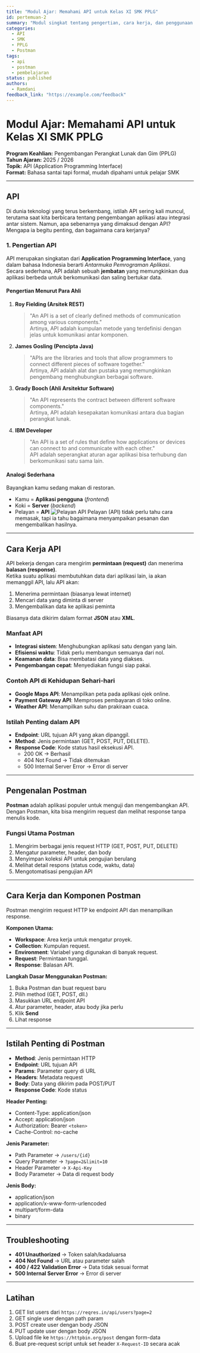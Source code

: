 ```yaml
---
title: "Modul Ajar: Memahami API untuk Kelas XI SMK PPLG"
id: pertemuan-2
summary: "Modul singkat tentang pengertian, cara kerja, dan penggunaan API serta Postman untuk siswa Kelas XI SMK PPLG."
categories:
  - API
  - SMK
  - PPLG
  - Postman
tags:
  - api
  - postman
  - pembelajaran
status: published
authors:
  - Ramdani
feedback_link: "https://example.com/feedback"
---
```


# Modul Ajar: Memahami API untuk Kelas XI SMK PPLG

**Program Keahlian:** Pengembangan Perangkat Lunak dan Gim (PPLG)  
**Tahun Ajaran:** 2025 / 2026  
**Topik:** API (Application Programming Interface)  
**Format:** Bahasa santai tapi formal, mudah dipahami untuk pelajar SMK

---

## API

Di dunia teknologi yang terus berkembang, istilah API sering kali muncul, terutama saat kita berbicara tentang pengembangan aplikasi atau integrasi antar sistem. Namun, apa sebenarnya yang dimaksud dengan API? Mengapa ia begitu penting, dan bagaimana cara kerjanya?

### 1. Pengertian API

API merupakan singkatan dari **Application Programming Interface**, yang dalam bahasa Indonesia berarti _Antarmuka Pemrograman Aplikasi_.  
Secara sederhana, API adalah sebuah **jembatan** yang memungkinkan dua aplikasi berbeda untuk berkomunikasi dan saling bertukar data.

#### Pengertian Menurut Para Ahli

1. **Roy Fielding (Arsitek REST)**

   > "An API is a set of clearly defined methods of communication among various components."  
   > Artinya, API adalah kumpulan metode yang terdefinisi dengan jelas untuk komunikasi antar komponen.

2. **James Gosling (Pencipta Java)**

   > "APIs are the libraries and tools that allow programmers to connect different pieces of software together."  
   > Artinya, API adalah alat dan pustaka yang memungkinkan pengembang menghubungkan berbagai software.

3. **Grady Booch (Ahli Arsitektur Software)**

   > "An API represents the contract between different software components."  
   > Artinya, API adalah kesepakatan komunikasi antara dua bagian perangkat lunak.

4. **IBM Developer**
   > "An API is a set of rules that define how applications or devices can connect to and communicate with each other."  
   > API adalah seperangkat aturan agar aplikasi bisa terhubung dan berkomunikasi satu sama lain.

#### Analogi Sederhana

Bayangkan kamu sedang makan di restoran.

- Kamu = **Aplikasi pengguna** (_frontend_)
- Koki = **Server** (_backend_)
- Pelayan = **API**
  ![Pelayan API](pertemuan-2/img/API-2.jpg)
  Pelayan (API) tidak perlu tahu cara memasak, tapi ia tahu bagaimana menyampaikan pesanan dan mengembalikan hasilnya.

---

## Cara Kerja API

API bekerja dengan cara mengirim **permintaan (request)** dan menerima **balasan (response)**.  
Ketika suatu aplikasi membutuhkan data dari aplikasi lain, ia akan memanggil API, lalu API akan:

1. Menerima permintaan (biasanya lewat internet)
2. Mencari data yang diminta di server
3. Mengembalikan data ke aplikasi peminta

Biasanya data dikirim dalam format **JSON** atau **XML**.

### Manfaat API

- **Integrasi sistem**: Menghubungkan aplikasi satu dengan yang lain.
- **Efisiensi waktu**: Tidak perlu membangun semuanya dari nol.
- **Keamanan data**: Bisa membatasi data yang diakses.
- **Pengembangan cepat**: Menyediakan fungsi siap pakai.

### Contoh API di Kehidupan Sehari-hari

- **Google Maps API**: Menampilkan peta pada aplikasi ojek online.
- **Payment Gateway API**: Memproses pembayaran di toko online.
- **Weather API**: Menampilkan suhu dan prakiraan cuaca.

### Istilah Penting dalam API

- **Endpoint**: URL tujuan API yang akan dipanggil.
- **Method**: Jenis permintaan (GET, POST, PUT, DELETE).
- **Response Code**: Kode status hasil eksekusi API.
  - 200 OK → Berhasil
  - 404 Not Found → Tidak ditemukan
  - 500 Internal Server Error → Error di server

---

## Pengenalan Postman

**Postman** adalah aplikasi populer untuk menguji dan mengembangkan API.  
Dengan Postman, kita bisa mengirim request dan melihat response tanpa menulis kode.

### Fungsi Utama Postman

1. Mengirim berbagai jenis request HTTP (GET, POST, PUT, DELETE)
2. Mengatur parameter, header, dan body
3. Menyimpan koleksi API untuk pengujian berulang
4. Melihat detail respons (status code, waktu, data)
5. Mengotomatisasi pengujian API

---

## Cara Kerja dan Komponen Postman

Postman mengirim request HTTP ke endpoint API dan menampilkan response.

**Komponen Utama:**

- **Workspace**: Area kerja untuk mengatur proyek.
- **Collection**: Kumpulan request.
- **Environment**: Variabel yang digunakan di banyak request.
- **Request**: Permintaan tunggal.
- **Response**: Balasan API.

**Langkah Dasar Menggunakan Postman:**

1. Buka Postman dan buat request baru
2. Pilih method (GET, POST, dll.)
3. Masukkan URL endpoint API
4. Atur parameter, header, atau body jika perlu
5. Klik **Send**
6. Lihat response

---

## Istilah Penting di Postman

- **Method**: Jenis permintaan HTTP
- **Endpoint**: URL tujuan API
- **Params**: Parameter query di URL
- **Headers**: Metadata request
- **Body**: Data yang dikirim pada POST/PUT
- **Response Code**: Kode status

**Header Penting:**

- Content-Type: application/json
- Accept: application/json
- Authorization: Bearer `<token>`
- Cache-Control: no-cache

**Jenis Parameter:**

- Path Parameter → `/users/{id}`
- Query Parameter → `?page=2&limit=10`
- Header Parameter → `X-Api-Key`
- Body Parameter → Data di request body

**Jenis Body:**

- application/json
- application/x-www-form-urlencoded
- multipart/form-data
- binary

---

## Troubleshooting

- **401 Unauthorized** → Token salah/kadaluarsa
- **404 Not Found** → URL atau parameter salah
- **400 / 422 Validation Error** → Data tidak sesuai format
- **500 Internal Server Error** → Error di server

---

## Latihan

1. GET list users dari `https://reqres.in/api/users?page=2`
2. GET single user dengan path param
3. POST create user dengan body JSON
4. PUT update user dengan body JSON
5. Upload file ke `https://httpbin.org/post` dengan form-data
6. Buat pre-request script untuk set header `X-Request-ID` secara acak
